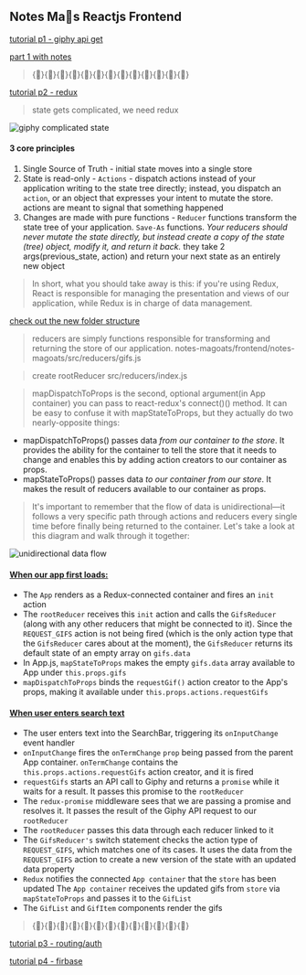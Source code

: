 ## Notes Ma🐐s Reactjs Frontend

[tutorial p1 - giphy api get](https://tighten.co/blog/react-101-building-a-gif-search-engine)

[part 1 with notes](https://github.com/marka2g/notes-magoats/commit/170ce50498bb62a36136f304cb7a956fdfe009d4)

> {}{}{}{}{}{}{}{}{}{}{}{}{}

[tutorial p2 - redux](https://tighten.co/blog/react-101-using-redux)

> state gets complicated, we need redux

![giphy complicated state](https://tighten.co/assets/img/blog/react-part-1-state.png)

#### 3 core principles
1. Single Source of Truth -  initial state moves into a single store
2. State is read-only - `Actions` - dispatch actions instead of your application writing to the state tree directly; instead, you dispatch an `action`, or an object that expresses your intent to mutate the store. actions are meant to signal that something happened
3. Changes are made with pure functions - `Reducer` functions transform the state tree of your application. `Save-As` functions. *Your reducers should never mutate the state directly, but instead create a copy of the state (tree) object, modify it, and return it back.*  they take 2 args(previous_state, action) and return your next state as an entirely new object

> In short, what you should take away is this: if you're using Redux, React is responsible for managing the presentation and views of our application, while Redux is in charge of data management.

[check out the new folder structure](https://github.com/tightenco/react-gif-search-engine/commit/9783326d76f4ad731a9f293128a0b684618daff8)

> reducers are simply functions responsible for transforming and returning the store of our application.
notes-magoats/frontend/notes-magoats/src/reducers/gifs.js

<!-- ```javascript
export default function(){
  return [...];
``` -->

> create rootReducer src/reducers/index.js

> mapDispatchToProps is the second, optional argument(in App container) you can pass to react-redux's connect()() method. It can be easy to confuse it with mapStateToProps, but they actually do two nearly-opposite things:

- mapDispatchToProps() passes data *from our container to the store*. It provides the ability for the container to tell the store that it needs to change and enables this by adding action creators to our container as props.
- mapStateToProps() passes data *to our container from our store*. It makes the result of reducers available to our container as props.

>  It's important to remember that the flow of data is unidirectional—it follows a very specific path through actions and reducers every single time before finally being returned to the container. Let's take a look at this diagram and walk through it together:

![unidirectional data flow](https://tighten.co/assets/img/blog/react-redux-diagram.png)



#### [When our app first loads:](https://tighten.co/blog/react-101-using-redux)
- The `App` renders as a Redux-connected container and fires an `init` action
- The `rootReducer` receives this `init` action and calls the `GifsReducer` (along with any other reducers that might be connected to it). Since the `REQUEST_GIFS` action is not being fired (which is the only action type that the `GifsReducer` cares about at the moment), the `GifsReducer` returns its default state of an empty array on `gifs.data`
- In App.js, `mapStateToProps` makes the empty `gifs.data` array available to App under `this.props.gifs`
- `mapDispatchToProps` binds the `requestGif()` action creator to the App's props, making it available under `this.props.actions.requestGifs`

#### [When user enters search text](https://tighten.co/blog/react-101-using-redux)
- The user enters text into the SearchBar, triggering its `onInputChange` event handler
- `onInputChange` fires the `onTermChange` `prop` being passed from the parent App container. `onTermChange` contains the `this.props.actions.requestGifs` action creator, and it is fired
- `requestGifs` starts an API call to Giphy and returns a `promise` while it waits for a result. It passes this promise to the `rootReducer`
- The `redux-promise` middleware sees that we are passing a promise and resolves it. It passes the result of the Giphy API request to our `rootReducer`
- The `rootReducer` passes this data through each reducer linked to it
- The `GifsReducer's` switch statement checks the action type of `REQUEST_GIFS`, which matches one of its cases. It uses the data from the `REQUEST_GIFS` action to create a new version of the state with an updated data property
- `Redux` notifies the connected `App container` that the `store` has been updated
The `App container` receives the updated gifs from `store` via `mapStateToProps` and passes it to the `GifList`
- The `GifList` and `GifItem` components render the gifs


> {}{}{}{}{}{}{}{}{}{}{}{}{}

[tutorial p3 - routing/auth](https://tighten.co/blog/react-101-routing-and-auth)

[tutorial p4 - firbase](https://tighten.co/blog/react-101-part-4-firebase)
